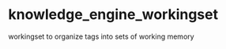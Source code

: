 knowledge_engine_workingset
===========================

workingset to organize tags into sets of working memory
